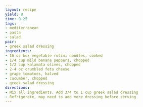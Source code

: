 ```yaml
---
layout: recipe
yield: 8
time: 0.25
tags:
- mediterranean
- pasta
- salad
pair:
- greek salad dressing
ingredients:
- 16 oz box vegetable rotini noodles, cooked
- 1/4 cup mild banana peppers, chopped
- 1/2 cup kalamata olives, chopped
- 2-4 oz crumbled feta cheese
- grape tomatoes, halved
- cucumber, chopped
- greek salad dressing
directions:
- Mix all ingredients. Add 3/4 to 1 cup greek salad dressing
- Refrigerate, may need to add more dressing before serving
---
```

